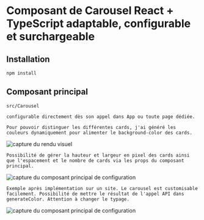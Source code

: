 # Composant de Carousel React + TypeScript adaptable, configurable et surchargeable

## Installation

`npm install`

## Composant principal

`src/Carousel`

`configurable directement dès son appel dans App ou toute page dédiée.`

```Pour pouvoir distinguer les différentes cards, j'ai généré les couleurs dynamiquement pour alimenter le background-color des cards.```

![capture du rendu visuel](readme_pics/carousel.png)

```Possibilité de gérer la hauteur et largeur en pixel des cards ainsi que l'espacement et le nombre de cards via les props du composant principal.```

![capture du composant principal de configuration](readme_pics/configuration.png)

```Exemple après implémentation sur un site. Le carousel est customisable facilement. Possibilité de mettre le résultat de l'appel API dans generateColor. Attention à changer le typage.```

![capture du composant principal de configuration](readme_pics/implemented.png)
